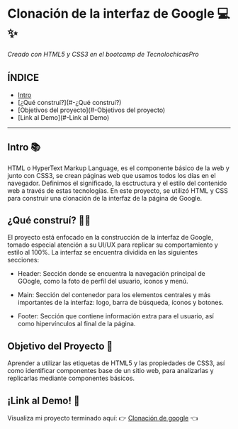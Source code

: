 # Clonación de la interfaz de Google 💻✨
###### Creado con HTML5 y CSS3 en el bootcamp de TecnolochicasPro

## ÍNDICE
* [Intro](#-intro)
* [¿Qué construí?](#-¿Qué construí?)
* [Objetivos del proyecto](#-Objetivos del proyecto)
* [Link al Demo](#-Link al Demo)

***

## Intro 📚
HTML o HyperText Markup Language, es el componente básico de la web y junto con CSS3, se crean páginas web que usamos todos los días en el navegador. Definimos el significado, la esctructura y el estilo del contenido web a través de estas tecnologías. 
En este proyecto, se utilizó HTML y CSS para construir una clonación de la interfaz de la página de Google. 


## ¿Qué construí? 🤷‍♀️
El proyecto está enfocado en la construcción de la interfaz de Google, tomado especial atención a su UI/UX para replicar su comportamiento y estilo al 100%. La interfaz se encuentra dividida en las siguientes secciones:

* Header: Sección donde se encuentra la navegación principal de GOogle, como la foto de perfil del usuario, íconos y menú.

* Main: Sección del contenedor para los elementos centrales y más importantes de la interfaz: logo, barra de búsqueda, íconos y botones. 

* Footer: Sección que contiene información extra para el usuario, así como hipervínculos al final de la página.

## Objetivo del Proyecto 🎯
Aprender a utilizar las etiquetas de HTML5 y las propiedades de CSS3, así como identificar componentes base de un sitio web, para analizarlas y replicarlas mediante componentes básicos. 

## ¡Link al Demo! 🔗
Visualiza mi proyecto terminado aquí: 👉 [Clonación de google]() 👈

